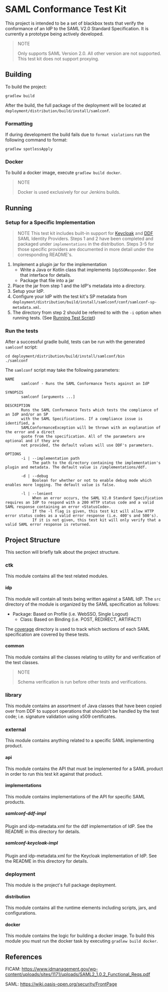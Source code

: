 # SAML Conformance Test Kit
This project is intended to be a set of blackbox tests that verify the conformance of an IdP to the SAML V2.0 Standard Specification.
It is currently a prototype being actively developed.

> NOTE
> 
> Only supports SAML Version 2.0. All other version are not supported.
> This test kit does not support proxying.

## Building
To build the project:

    gradlew build

After the build, the full package of the deployment will be located at `deployment/distribution/build/install/samlconf`.

### Formatting
If during development the build fails due to `format violations` run the following command to format:

    gradlew spotlessApply

### Docker
To build a docker image, execute `gradlew build docker`.

> NOTE
>
> Docker is used exclusively for our Jenkins builds.

## Running

### Setup for a Specific Implementation
> NOTE
> This test kit includes built-in support for [Keycloak](#samlconf-keycloak-impl) and [DDF](#samlconf-ddf-impl) SAML Identity Providers.
> Steps 1 and 2 have been completed and packaged under `implementations` in the distribution.
> Steps 3-5 for those specific providers are documented in more detail under the corresponding README's.

1. Implement a plugin jar for the implementation
    * Write a Java or Kotlin class that implements `IdpSSOResponder`. See that interface for details.
    * Package that file into a jar
2. Place the jar from step 1 and the IdP's metadata into a directory.
3. Setup your IdP.
4. Configure your IdP with the test kit's SP metadata from `deployment/distribution/build/install/samlconf/conf/samlconf-sp-metadata.xml`.
5. The directory from step 2 should be referred to with the `-i` option when running tests. (See [Running Test Script](#running_test_script]))

### Run the tests
After a successful gradle build, tests can be run with the generated `samlconf` script:
    
    cd deployment/distribution/build/install/samlconf/bin
    ./samlconf

The `samlconf` script may take the following parameters:

    NAME
           samlconf - Runs the SAML Conformance Tests against an IdP
    
    SYNOPSIS
           samlconf [arguments ...]
    
    DESCRIPTION
           Runs the SAML Conformance Tests which tests the compliance of an IdP and/or an SP
           with the SAML Specifications. If a compliance issue is identified, a 
           SAMLConformanceException will be thrown with an explanation of the error and a direct
           quote from the specification. All of the parameters are optional and if they are 
           not provided, the default values will use DDF's parameters.
    
    OPTIONS
           -i | --implementation path
                The path to the directory containing the implementation's plugin and metadata. The default value is /implementations/ddf.
                      
           -d | --debug
                Boolean for whether or not to enable debug mode which enables more logging. The default value is false.

           -l | --lenient
                When an error occurs, the SAML V2.0 Standard Specification requires an IdP to respond with a 200 HTTP status code and a valid SAML response containing an error <StatusCode>.
                If the -l flag is given, this test kit will allow HTTP error status codes as a valid error response (i.e. 400's and 500's).
                If it is not given, this test kit will only verify that a valid SAML error response is returned.

## Project Structure
This section will briefly talk about the project structure.

### ctk
This module contains all the test related modules.

#### idp
This module will contain all tests being written against a SAML IdP. The `src` directory of the module is organized by the SAML specification as follows:

* Package: Based on Profile (i.e. WebSSO, Single Logout)
  * Class: Based on Binding (i.e. POST, REDIRECT, ARTIFACT)

The [coverage](ctk/idp/coverage) directory is used to track which sections of each SAML specification are covered by these tests.

#### common
This module contains all the classes relating to utility for and verification of the test classes.

> NOTE 
>
> Schema verification is run before other tests and verifications.

### library
This module contains an assortment of Java classes that have been copied over from DDF to support operations that shouldn't be handled by the test code; i.e. signature validation using x509 certificates.

### external
This module contains anything related to a specific SAML implementing product.

#### api
This module contains the API that must be implemented for a SAML product in order to run this test kit against that product.

#### implementations
This module contains implementations of the API for specific SAML products.

##### samlconf-ddf-impl
Plugin and idp-metadata.xml for the ddf implementation of IdP. See the README in this directory for details.

##### samlconf-keycloak-impl
Plugin and idp-metadata.xml for the Keycloak implementation of IdP. See the README in this directory for details.

### deployment
This module is the project's full package deployment.

#### distribution
This module contains all the runtime elements including scripts, jars, and configurations.

#### docker
This module contains the logic for building a docker image.
To build this module you must run the docker task by executing `gradlew build docker`.

## References
FICAM: https://www.idmanagement.gov/wp-content/uploads/sites/1171/uploads/SAML2_1.0.2_Functional_Reqs.pdf

SAML: https://wiki.oasis-open.org/security/FrontPage
